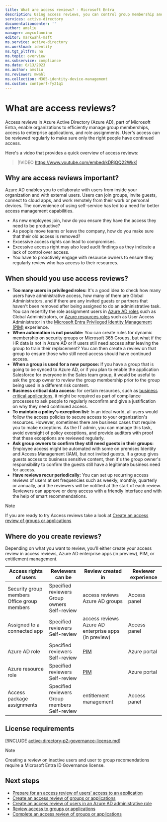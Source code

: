 ```yaml
---
title: What are access reviews? - Microsoft Entra
description: Using access reviews, you can control group membership and application access to meet governance, risk management, and compliance initiatives in your organization.
services: active-directory
documentationcenter: ''
author: amsliu
manager: amycolannino
editor: markwahl-msft
ms.service: active-directory
ms.workload: identity
ms.tgt_pltfrm: na
ms.topic: overview
ms.subservice: compliance
ms.date: 6/13/2023
ms.author: amsliu
ms.reviewer: mwahl
ms.collection: M365-identity-device-management
ms.custom: contperf-fy21q1
---
```


# What are access reviews?

Access reviews in Azure Active Directory (Azure AD), part of Microsoft Entra, enable organizations to efficiently manage group memberships, access to enterprise applications, and role assignments. User's access can be reviewed regularly to make sure only the right people have continued access.

Here's a video that provides a quick overview of access reviews:

>[!VIDEO https://www.youtube.com/embed/kDRjQQ22Wkk]

## Why are access reviews important?

Azure AD enables you to collaborate with users from inside your organization and with external users. Users can join groups, invite guests, connect to cloud apps, and work remotely from their work or personal devices. The convenience of using self-service has led to a need for better access management capabilities.

- As new employees join, how do you ensure they have the access they need to be productive?
- As people move teams or leave the company, how do you make sure that their old access is removed?
- Excessive access rights can lead to compromises.
- Excessive access right may also lead audit findings as they indicate a lack of control over access.
- You have to proactively engage with resource owners to ensure they regularly review who has access to their resources.

## When should you use access reviews?

- **Too many users in privileged roles:** It's a good idea to check how many users have administrative access, how many of them are Global Administrators, and if there are any invited guests or partners that haven't been removed after being assigned to do an administrative task. You can recertify the role assignment users in [Azure AD roles](../privileged-identity-management/pim-perform-azure-ad-roles-and-resource-roles-review.md?toc=%2fazure%2factive-directory%2fgovernance%2ftoc.json) such as Global Administrators, or [Azure resources roles](../privileged-identity-management/pim-perform-azure-ad-roles-and-resource-roles-review.md?toc=%2fazure%2factive-directory%2fgovernance%2ftoc.json) such as User Access Administrator in the [Microsoft Entra Privileged Identity Management (PIM)](../privileged-identity-management/pim-configure.md) experience.
- **When automation is not possible:** You can create rules for dynamic membership on security groups or Microsoft 365 Groups, but what if the HR data is not in Azure AD or if users still need access after leaving the group to train their replacement? You can then create a review on that group to ensure those who still need access should have continued access.
- **When a group is used for a new purpose:** If you have a group that is going to be synced to Azure AD, or if you plan to enable the application Salesforce for everyone in the Sales team group, it would be useful to ask the group owner to review the group membership prior to the group being used in a different risk content.
- **Business critical data access:** for certain resources, such as [business critical applications](identity-governance-applications-prepare.md), it might be required as part of compliance processes to ask people to regularly reconfirm and give a justification on why they need continued access.
- **To maintain a policy's exception list:** In an ideal world, all users would follow the access policies to secure access to your organization's resources. However, sometimes there are business cases that require you to make exceptions. As the IT admin, you can manage this task, avoid oversight of policy exceptions, and provide auditors with proof that these exceptions are reviewed regularly.
- **Ask group owners to confirm they still need guests in their groups:** Employee access might be automated with some on premises Identity and Access Management (IAM), but not invited guests. If a group gives guests access to business sensitive content, then it's the group owner's responsibility to confirm the guests still have a legitimate business need for access.
- **Have reviews recur periodically:** You can set up recurring access reviews of users at set frequencies such as weekly, monthly, quarterly or annually, and the reviewers will be notified at the start of each review. Reviewers can approve or deny access with a friendly interface and with the help of smart recommendations.

>[!NOTE]
>If you are ready to try Access reviews take a look at [Create an access review of groups or applications](create-access-review.md)

## Where do you create reviews?

Depending on what you want to review, you'll either create your access review in access reviews, Azure AD enterprise apps (in preview), PIM, or entitlement management.

| Access rights of users | Reviewers can be | Review created in | Reviewer experience |
| --- | --- | --- | --- |
| Security group members</br>Office group members | Specified reviewers</br>Group owners</br>Self-review | access reviews</br>Azure AD groups | Access panel |
| Assigned to a connected app | Specified reviewers</br>Self-review | access reviews</br>Azure AD enterprise apps (in preview) | Access panel |
| Azure AD role | Specified reviewers</br>Self-review | [PIM](../privileged-identity-management/pim-create-azure-ad-roles-and-resource-roles-review.md?toc=%2fazure%2factive-directory%2fgovernance%2ftoc.json) | Azure portal |
| Azure resource role | Specified reviewers</br>Self-review | [PIM](../privileged-identity-management/pim-create-azure-ad-roles-and-resource-roles-review.md?toc=%2fazure%2factive-directory%2fgovernance%2ftoc.json) | Azure portal |
| Access package assignments | Specified reviewers</br>Group members</br>Self-review | entitlement management | Access panel |

## License requirements

[!INCLUDE [active-directory-p2-governance-license.md](../../../includes/active-directory-p2-governance-license.md)]

>[!NOTE]
>Creating a review on inactive users and user to group recomendations require a Microsoft Entra ID Governance license.

## Next steps

- [Prepare for an access review of users' access to an application](access-reviews-application-preparation.md)
- [Create an access review of groups or applications](create-access-review.md)
- [Create an access review of users in an Azure AD administrative role](../privileged-identity-management/pim-create-azure-ad-roles-and-resource-roles-review.md?toc=%2fazure%2factive-directory%2fgovernance%2ftoc.json)
- [Review access to groups or applications](perform-access-review.md)
- [Complete an access review of groups or applications](complete-access-review.md)